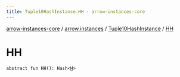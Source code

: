 ```yaml
---
title: Tuple10HashInstance.HH - arrow-instances-core
---
```


[arrow-instances-core](../../index.html) / [arrow.instances](../index.html) / [Tuple10HashInstance](index.html) / [HH](./-h-h.html)

# HH

`abstract fun HH(): Hash<`[`H`](index.html#H)`>`